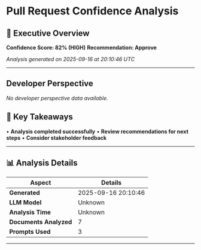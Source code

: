 # Pull Request Confidence Analysis

## 🎯 Executive Overview
**Confidence Score: 82% (HIGH)**
**Recommendation: Approve**

*Analysis generated on 2025-09-16 at 20:10:46 UTC*

---

## Developer Perspective

*No developer perspective data available.*


## 🎯 Key Takeaways

• **Analysis completed successfully**
• **Review recommendations for next steps**
• **Consider stakeholder feedback**

---

## 📊 Analysis Details

| Aspect | Details |
|--------|--------|
| **Generated** | 2025-09-16 20:10:46 |
| **LLM Model** | Unknown |
| **Analysis Time** | Unknown |
| **Documents Analyzed** | 7 |
| **Prompts Used** | 3 |

---

